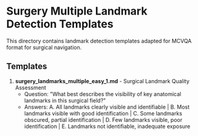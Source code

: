 # Surgery Multiple Landmark Detection Templates

This directory contains landmark detection templates adapted for MCVQA format for surgical navigation.

## Templates

1. **surgery_landmarks_multiple_easy_1.md** - Surgical Landmark Quality Assessment
   - Question: "What best describes the visibility of key anatomical landmarks in this surgical field?"
   - Answers: A. All landmarks clearly visible and identifiable | B. Most landmarks visible with good identification | C. Some landmarks obscured, partial identification | D. Few landmarks visible, poor identification | E. Landmarks not identifiable, inadequate exposure
